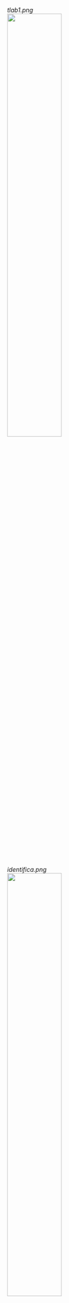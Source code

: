 *tlab1.png* <br>
<image src="https://raw.githubusercontent.com/robyzzz/isel-projects/master/LSD/tlab1/screenshots/tlab1.png" width="50%">

*identifica.png* <br>
<image src="https://raw.githubusercontent.com/robyzzz/isel-projects/master/LSD/tlab1/screenshots/identifica_departamento.png" width="50%">

*verifica.png* <br>
<image src="https://raw.githubusercontent.com/robyzzz/isel-projects/master/LSD/tlab1/screenshots/verifica.png" width="50%">

